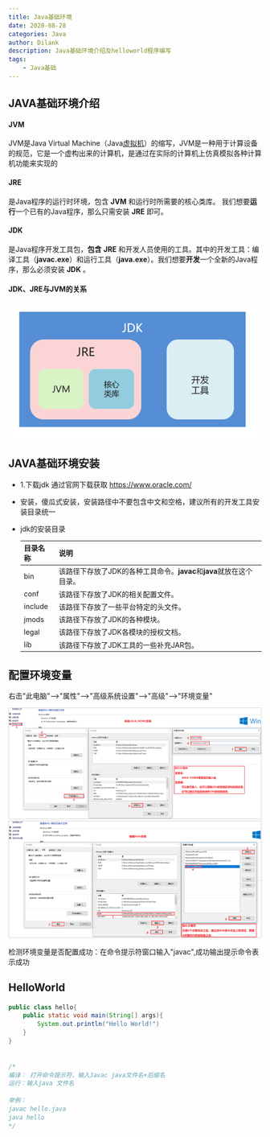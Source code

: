 ```yaml
---
title: Java基础环境
date: 2020-08-28
categories: Java
author: Dilank
description: Java基础环境介绍及helloworld程序编写
tags:
    - Java基础
---
```


## JAVA基础环境介绍

#### JVM

JVM是Java Virtual Machine（Java[虚拟机](https://baike.baidu.com/item/虚拟机)）的缩写，JVM是一种用于计算设备的规范，它是一个虚构出来的计算机，是通过在实际的计算机上仿真模拟各种计算机功能来实现的

#### JRE

是Java程序的运行时环境，包含 **JVM** 和运行时所需要的核心类库。 我们想要**运行**一个已有的Java程序，那么只需安装 **JRE** 即可。

#### JDK

是Java程序开发工具包，**包含** **JRE** 和开发人员使用的工具。其中的开发工具：编译工具（**javac.exe**）和运行工具（**java.exe**）。我们想要**开发**一个全新的Java程序，那么必须安装 **JDK** 。

#### JDK、JRE与JVM的关系

<img src="https://github.com/Pyrans/Pyrans.github.io/blob/master/img/2020082901.PNG">

## JAVA基础环境安装

* 1.下载jdk 	通过官网下载获取 <a href="https://www.oracle.com/">https://www.oracle.com/</a>

* 安装，傻瓜式安装，安装路径中不要包含中文和空格，建议所有的开发工具安装目录统一

* jdk的安装目录

  | **目录名称** | **说明**                                                     |
  | :----------- | ------------------------------------------------------------ |
  | bin          | 该路径下存放了JDK的各种工具命令。**javac**和**java**就放在这个目录。 |
  | conf         | 该路径下存放了JDK的相关配置文件。                            |
  | include      | 该路径下存放了一些平台特定的头文件。                         |
  | jmods        | 该路径下存放了JDK的各种模块。                                |
  | legal        | 该路径下存放了JDK各模块的授权文档。                          |
  | lib          | 该路径下存放了JDK工具的一些补充JAR包。                       |

## 配置环境变量

右击"此电脑"-->"属性"-->"高级系统设置"-->"高级"-->"环境变量"

<img src="https://github.com/Pyrans/Pyrans.github.io/blob/master/img/2020082902.PNG">

<img src="https://github.com/Pyrans/Pyrans.github.io/blob/master/img/2020082903.PNG">

检测环境变量是否配置成功：在命令提示符窗口输入"javac",成功输出提示命令表示成功

## HelloWorld

~~~java
public class hello{
    public static void main(String[] args){
        System.out.println("Hello World!")
    }
}


/*
编译： 打开命令提示符，输入Javac java文件名+后缀名
运行：输入java 文件名

举例：
javac hello.java
java hello
*/
~~~



